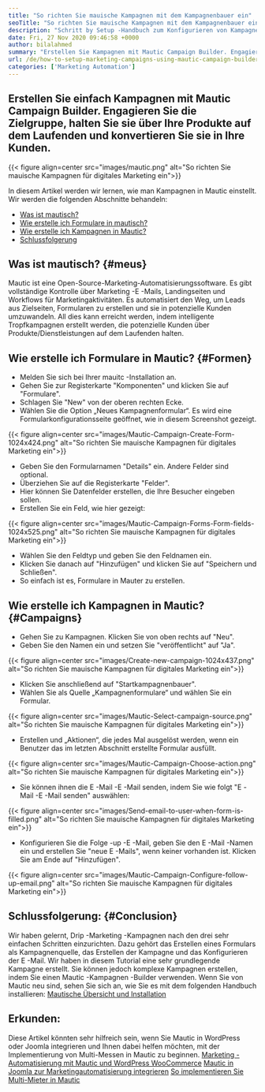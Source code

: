 ```yaml
---
title: "So richten Sie mauische Kampagnen mit dem Kampagnenbauer ein" 
seoTitle: "So richten Sie mauische Kampagnen mit dem Kampagnenbauer ein" 
description: "Schritt by Setup -Handbuch zum Konfigurieren von Kampagnen in Mauter und die vollständige Kontrolle über Marketing -E -Mails, Zielseiten und Workflows für Marketingaktivitäten." 
date: Fri, 27 Nov 2020 09:46:58 +0000
author: bilalahmed
summary: "Erstellen Sie Kampagnen mit Mautic Campaign Builder. Engagieren Sie die Zielgruppe, halten Sie sie über Ihre Produkte auf dem Laufenden und konvertieren Sie sie in Ihre Kunden." 
url: /de/how-to-setup-marketing-campaigns-using-mautic-campaign-builder/
categories: ['Marketing Automation']
---
```


## Erstellen Sie einfach Kampagnen mit Mautic Campaign Builder. Engagieren Sie die Zielgruppe, halten Sie sie über Ihre Produkte auf dem Laufenden und konvertieren Sie sie in Ihre Kunden.

{{< figure align=center src="images/mautic.png" alt="So richten Sie mauische Kampagnen für digitales Marketing ein">}}

In diesem Artikel werden wir lernen, wie man Kampagnen in Mautic einstellt. Wir werden die folgenden Abschnitte behandeln:
  * [Was ist mautisch?][1]
  * [Wie erstelle ich Formulare in mautisch?][2]
  * [Wie erstelle ich Kampagnen in Mautic?][3]
  * [Schlussfolgerung][4]

## Was ist mautisch? {#meus}
Mautic ist eine Open-Source-Marketing-Automatisierungssoftware. Es gibt vollständige Kontrolle über Marketing -E -Mails, Landingseiten und Workflows für Marketingaktivitäten. Es automatisiert den Weg, um Leads aus Zielseiten, Formularen zu erstellen und sie in potenzielle Kunden umzuwandeln. All dies kann erreicht werden, indem intelligente Tropfkampagnen erstellt werden, die potenzielle Kunden über Produkte/Dienstleistungen auf dem Laufenden halten.

## Wie erstelle ich Formulare in Mautic? {#Formen}
  * Melden Sie sich bei Ihrer mauitc -Installation an.
  * Gehen Sie zur Registerkarte "Komponenten" und klicken Sie auf "Formulare".
  * Schlagen Sie "New" von der oberen rechten Ecke.
  * Wählen Sie die Option „Neues Kampagnenformular“. Es wird eine Formularkonfigurationsseite geöffnet, wie in diesem Screenshot gezeigt.

{{< figure align=center src="images/Mautic-Campaign-Create-Form-1024x424.png" alt="So richten Sie mauische Kampagnen für digitales Marketing ein">}}

  * Geben Sie den Formularnamen "Details" ein. Andere Felder sind optional.
  * Überziehen Sie auf die Registerkarte "Felder".
  * Hier können Sie Datenfelder erstellen, die Ihre Besucher eingeben sollen.
  * Erstellen Sie ein Feld, wie hier gezeigt:

{{< figure align=center src="images/Mautic-Campaign-Forms-Form-fields-1024x525.png" alt="So richten Sie mauische Kampagnen für digitales Marketing ein">}}

  * Wählen Sie den Feldtyp und geben Sie den Feldnamen ein.
  * Klicken Sie danach auf "Hinzufügen" und klicken Sie auf "Speichern und Schließen".
  * So einfach ist es, Formulare in Mauter zu erstellen.

## Wie erstelle ich Kampagnen in Mautic? {#Campaigns}
  * Gehen Sie zu Kampagnen. Klicken Sie von oben rechts auf "Neu".
  * Geben Sie den Namen ein und setzen Sie "veröffentlicht" auf "Ja".

{{< figure align=center src="images/Create-new-campaign-1024x437.png" alt="So richten Sie mauische Kampagnen für digitales Marketing ein">}}

  * Klicken Sie anschließend auf "Startkampagnenbauer".
  * Wählen Sie als Quelle „Kampagnenformulare“ und wählen Sie ein Formular.

{{< figure align=center src="images/Mautic-Select-campaign-source.png" alt="So richten Sie mauische Kampagnen für digitales Marketing ein">}}

  * Erstellen und „Aktionen“, die jedes Mal ausgelöst werden, wenn ein Benutzer das im letzten Abschnitt erstellte Formular ausfüllt.

{{< figure align=center src="images/Mautic-Campaign-Choose-action.png" alt="So richten Sie mauische Kampagnen für digitales Marketing ein">}}

  * Sie können ihnen die E -Mail -E -Mail senden, indem Sie wie folgt "E -Mail -E -Mail senden" auswählen:

{{< figure align=center src="images/Send-email-to-user-when-form-is-filled.png" alt="So richten Sie mauische Kampagnen für digitales Marketing ein">}}

  * Konfigurieren Sie die Folge -up -E -Mail, geben Sie den E -Mail -Namen ein und erstellen Sie "neue E -Mails", wenn keiner vorhanden ist. Klicken Sie am Ende auf "Hinzufügen".

{{< figure align=center src="images/Mautic-Campaign-Configure-follow-up-email.png" alt="So richten Sie mauische Kampagnen für digitales Marketing ein">}}


## Schlussfolgerung: {#Conclusion}
Wir haben gelernt, Drip -Marketing -Kampagnen nach den drei sehr einfachen Schritten einzurichten. Dazu gehört das Erstellen eines Formulars als Kampagnenquelle, das Erstellen der Kampagne und das Konfigurieren der E -Mail. Wir haben in diesem Tutorial eine sehr grundlegende Kampagne erstellt. Sie können jedoch komplexe Kampagnen erstellen, indem Sie einen Mautic -Kampagnen -Builder verwenden. Wenn Sie von Mautic neu sind, sehen Sie sich an, wie Sie es mit dem folgenden Handbuch installieren:
[Mautische Übersicht und Installation][5]

## Erkunden:
Diese Artikel könnten sehr hilfreich sein, wenn Sie Mautic in WordPress oder Joomla integrieren und Ihnen dabei helfen möchten, mit der Implementierung von Multi-Messen in Mautic zu beginnen.
[Marketing -Automatisierung mit Mautic und WordPress WooCommerce][6]
[Mautic in Joomla zur Marketingautomatisierung integrieren][7]
[So implementieren Sie Multi-Mieter in Mautic][8]

  
[1]: #mautic
[2]: #forms
[3]: #campaigns
[4]: #conclusion
[5]: https://products.containerize.com/marketing-automation/mautic
[6]: https://blog.containerize.com/wp-admin/post.php?post=388&action=edit
[7]: https://blog.containerize.com/wp-admin/post.php?post=233&action=edit
[8]: https://blog.containerize.com/marketing-automation/how-to-implement-multi-tenancy-in-mautic/
